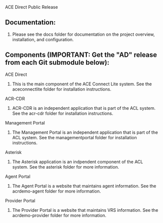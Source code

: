 ACE Direct Public Release

## Documentation:
 1. Please see the docs folder for documentation on the project overview, installation, and configuration.

## Components (IMPORTANT: Get the "AD" release from each Git submodule below):

ACE Direct
 1. This is the main component of the ACE Connect Lite system. See the aceconnectlite folder for installation instructions.

ACR-CDR
 1. ACR-CDR is an independent application that is part of the ACL system. See the acr-cdr folder for installation instructions.
 
Management Portal
 1. The Management Portal is an independent application that is part of the ACL system. See the managementportal folder for installation instructions.
 
Asterisk
 1. The Asterisk application is an indpendent component of the ACL system. See the asterisk folder for more information.
 
Agent Portal
 1. The Agent Portal is a website that maintains agent information. See the acrdemo-agent folder for more information.
 
Provider Portal
 1. The Provider Portal is a website that maintains VRS information. See the acrdemo-provider folder for more information.
 
 
 
 
 

